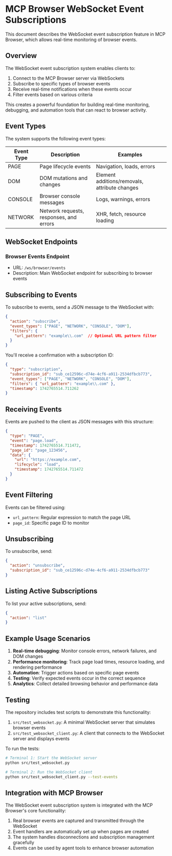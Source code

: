 # MCP Browser WebSocket Event Subscriptions

This document describes the WebSocket event subscription feature in MCP Browser, which allows real-time monitoring of browser events.

## Overview

The WebSocket event subscription system enables clients to:

1. Connect to the MCP Browser server via WebSockets
2. Subscribe to specific types of browser events
3. Receive real-time notifications when these events occur
4. Filter events based on various criteria

This creates a powerful foundation for building real-time monitoring, debugging, and automation tools that can react to browser activity.

## Event Types

The system supports the following event types:

| Event Type | Description                             | Examples                                      |
|------------|-----------------------------------------|-----------------------------------------------|
| PAGE       | Page lifecycle events                   | Navigation, loads, errors                     |
| DOM        | DOM mutations and changes               | Element additions/removals, attribute changes |
| CONSOLE    | Browser console messages                | Logs, warnings, errors                        |
| NETWORK    | Network requests, responses, and errors | XHR, fetch, resource loading                  |

## WebSocket Endpoints

### Browser Events Endpoint

- URL: `/ws/browser/events`
- Description: Main WebSocket endpoint for subscribing to browser events

## Subscribing to Events

To subscribe to events, send a JSON message to the WebSocket with:

```json
{
  "action": "subscribe",
  "event_types": ["PAGE", "NETWORK", "CONSOLE", "DOM"],
  "filters": {
    "url_pattern": "example\\.com"  // Optional URL pattern filter
  }
}
```

You'll receive a confirmation with a subscription ID:

```json
{
  "type": "subscription",
  "subscription_id": "sub_ce12596c-d74e-4cf6-a911-2534dfbcb773",
  "event_types": ["PAGE", "NETWORK", "CONSOLE", "DOM"],
  "filters": { "url_pattern": "example\\.com" },
  "timestamp": 1742765514.711262
}
```

## Receiving Events

Events are pushed to the client as JSON messages with this structure:

```json
{
  "type": "PAGE",
  "event": "page.load",
  "timestamp": 1742765514.711472,
  "page_id": "page_123456",
  "data": {
    "url": "https://example.com",
    "lifecycle": "load",
    "timestamp": 1742765514.711472
  }
}
```

## Event Filtering

Events can be filtered using:

- `url_pattern`: Regular expression to match the page URL
- `page_id`: Specific page ID to monitor

## Unsubscribing

To unsubscribe, send:

```json
{
  "action": "unsubscribe",
  "subscription_id": "sub_ce12596c-d74e-4cf6-a911-2534dfbcb773"
}
```

## Listing Active Subscriptions

To list your active subscriptions, send:

```json
{
  "action": "list"
}
```

## Example Usage Scenarios

1. **Real-time debugging**: Monitor console errors, network failures, and DOM changes
2. **Performance monitoring**: Track page load times, resource loading, and rendering performance
3. **Automation**: Trigger actions based on specific page events
4. **Testing**: Verify expected events occur in the correct sequence
5. **Analytics**: Collect detailed browsing behavior and performance data

## Testing

The repository includes test scripts to demonstrate this functionality:

1. `src/test_websocket.py`: A minimal WebSocket server that simulates browser events
2. `src/test_websocket_client.py`: A client that connects to the WebSocket server and displays events

To run the tests:

```bash
# Terminal 1: Start the WebSocket server
python src/test_websocket.py

# Terminal 2: Run the WebSocket client
python src/test_websocket_client.py --test-events
```

## Integration with MCP Browser

The WebSocket event subscription system is integrated with the MCP Browser's core functionality:

1. Real browser events are captured and transmitted through the WebSocket
2. Event handlers are automatically set up when pages are created
3. The system handles disconnections and subscription management gracefully
4. Events can be used by agent tools to enhance browser automation 